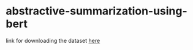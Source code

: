 # abstractive-summarization-using-bert
link for downloading the dataset <a href="https://www.kaggle.com/datasets/snap/amazon-fine-food-reviews?resource=download">here</a>
